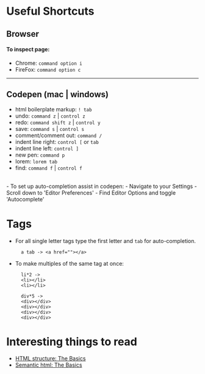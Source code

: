 # Useful Shortcuts

## Browser
#### To inspect page:
- Chrome: `command option i`
- FireFox: `command option c`
-----------
## Codepen (mac | windows)
- html boilerplate markup: `! tab` 
- undo: `command z` | `control z`
- redo: `command shift z` | `control y`
- save: `command s` | `control s`
- comment/comment out: `command /`
- indent line right: `control [` or `tab`
- indent line left: `control ]`
- new pen: `command p`
- lorem: `lorem tab`
- find: `command f` | `control f`
<br> 
- To set up auto-completion assist in codepen: 
    - Navigate to your Settings
    - Scroll down to 'Editor Preferences'
    - Find Editor Options and toggle 'Autocomplete'


# Tags
- For all single letter tags type the first letter and `tab` for auto-completion. 

        a tab -> <a href=""></a>

- To make multiples of the same tag at once:

        li*2 -> 
        <li></li>
        <li></li>

        div*5 -> 
        <div></div>
        <div></div>
        <div></div>
        <div></div>


# Interesting things to read

- [HTML structure: The Basics](https://www.w3schools.com/html/html_intro.asp)
- [Semantic html: The Basics](https://dev.to/thibpat/semantic-html-basics-in-5-minutes-ultralearning-2020-1fm0)

